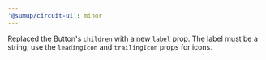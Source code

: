 ```yaml
---
'@sumup/circuit-ui': minor
---
```


Replaced the Button's `children` with a new `label` prop. The label must be a string; use the `leadingIcon` and `trailingIcon` props for icons.
